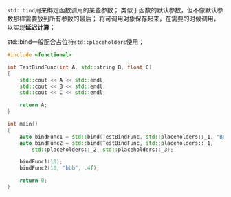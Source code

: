 `std::bind`用来绑定函数调用的某些参数；
类似于函数的默认参数，但不像默认参数那样需要放到所有参数的最后；
将可调用对象保存起来，在需要的时候调用，以实现**延迟计算**；

std::bind一般配合占位符`std::placeholders`使用；
```c++
#include <functional>

int TestBindFunc(int A, std::string B, float C)
{
	std::cout << A << std::endl;
	std::cout << B << std::endl;
	std::cout << C << std::endl;

	return A;
}

int main()
{
	auto bindFunc1 = std::bind(TestBindFunc, std::placeholders::_1, "BBB", .5f);
	auto bindFunc2 = std::bind(TestBindFunc, std::placeholders::_1,
		std::placeholders::_2, std::placeholders::_3);

	bindFunc1(10);
	bindFunc2(10, "bbb", .4f);

	return 0;
}
```
